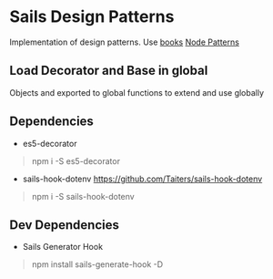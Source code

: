 # Sails Design Patterns

Implementation of design patterns.
Use [books](https://addyosmani.com/resources/essentialjsdesignpatterns/book/)
[Node Patterns](https://github.com/azat-co/node-patterns)

## Load Decorator and Base in global
Objects and exported to global functions to extend and use globally

## Dependencies
- es5-decorator
> npm i -S es5-decorator

- sails-hook-dotenv
  https://github.com/Taiters/sails-hook-dotenv
> npm i -S sails-hook-dotenv

## Dev Dependencies
- Sails Generator Hook
> npm install sails-generate-hook -D

